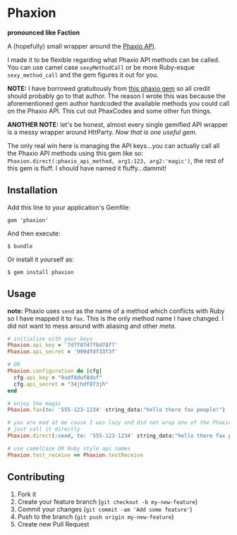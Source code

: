 # Phaxion

**pronounced like Faction**  

A (hopefully) small wrapper around the [Phaxio API](https://www.phaxio.com/docs).  

I made it to be flexible regarding what Phaxio API methods can be called.  
You can use camel case `sexyMethodCall` or be more Ruby-esque `sexy_method_call` and the gem figures it out for you.

**NOTE:** I have borrowed gratuitously from [this phaxio gem](https://github.com/gristmill/phaxio) so all credit should probably go to that author.
The reason I wrote this was because the aforementioned gem author hardcoded the available methods you could call on the Phaxio API. 
This cut out PhaxCodes and some other fun things.

**ANOTHER NOTE:** let's be honest, almost every single gemified API wrapper is a messy wrapper around HttParty. *Now that is one useful gem.*  

The only real win here is managing the API keys...you can actually call all the Phaxio
API methods using this gem like so: `Phaxion.direct(:phaxio_api_method, arg1:123, arg2:'magic')`, the rest of this gem is fluff. I should have named it fluffy...dammit!

## Installation

Add this line to your application's Gemfile:

    gem 'phaxion'

And then execute:

    $ bundle

Or install it yourself as:

    $ gem install phaxion

## Usage

**note:** Phaxio uses `send` as the name of a method which conflicts with Ruby so I have mapped it to `fax`. This is the only method name I have changed. I did not want to mess around with aliasing and other *meta*.

  ```ruby
  # initialize with your keys
  Phaxion.api_key = '7d7f87d7f8d78f7'
  Phaxion.api_secret = '999dfdf33f3f'
  
  # OR
  Phaxion.configuration do |cfg|
    cfg.api_key = "8udf8duf8duf"
  	cfg.api_secret = "34jhdf873jh"
  end
  
  # enjoy the magic
  Phaxion.fax(to: '555-123-1234' string_data:"hello there fax people!")
  
  # you are mad at me cause I was lazy and did not wrap one of the Phaxio API methods...
  # just call it directly
  Phaxion.direct(:send, to: '555-123-1234' string_data:"hello there fax people!")
  
  # use camelCase OR Ruby style api names
  Phaxion.test_receive == Phaxion.testReceive
  ```

## Contributing

1. Fork it
2. Create your feature branch (`git checkout -b my-new-feature`)
3. Commit your changes (`git commit -am 'Add some feature'`)
4. Push to the branch (`git push origin my-new-feature`)
5. Create new Pull Request
